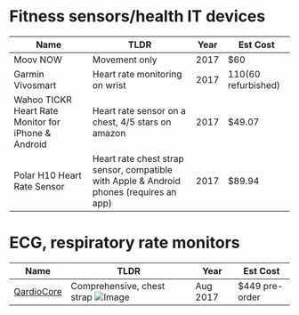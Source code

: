 # Fitness sensors/health IT devices

| Name | TLDR | Year | Est Cost |
| ---- | ---- | ---- | -------- |
| Moov NOW | Movement only | 2017 | $60 |
| Garmin Vivosmart | Heart rate monitoring on wrist | 2017 | $110 ($60 refurbished) |
| Wahoo TICKR Heart Rate Monitor for iPhone & Android | Heart rate sensor on a chest, 4/5 stars on amazon | 2017 | $49.07 |
| Polar H10 Heart Rate Sensor | Heart rate chest strap sensor, compatible with Apple & Android phones (requires an app) | 2017 | $89.94 |

# ECG, respiratory rate monitors
| Name | TLDR | Year | Est Cost |
| ---- | ---- | ---- | -------- |
| [QardioCore](https://store.getqardio.com/products/qardiocore) | Comprehensive, chest strap ![Image](https://cdn.shopify.com/s/files/1/1380/3635/products/QC_2000x.jpg?v=1495180431) | Aug 2017 | $449 pre-order |

